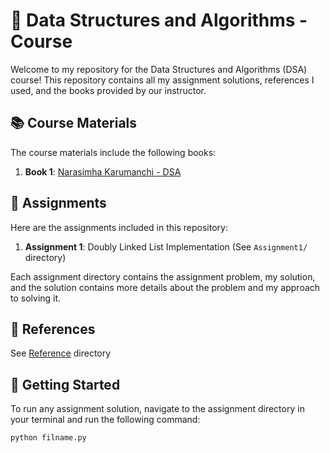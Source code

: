 # 📘 Data Structures and Algorithms - Course

Welcome to my repository for the Data Structures and Algorithms (DSA) course! This repository contains all my assignment solutions, references I used, and the books provided by our instructor.

## 📚 Course Materials

The course materials include the following books:

1. **Book 1**: [Narasimha Karumanchi - DSA](https://github.com/amcny/CS285_DSA/blob/main/Reference/Narasimha_Karumanchi_Data_Structure_and_Algorithmic_Thinking_with.pdf)

## 📝 Assignments

Here are the assignments included in this repository:

1. **Assignment 1**: Doubly Linked List Implementation (See `Assignment1/` directory)

Each assignment directory contains the assignment problem, my solution, and the solution contains more details about the problem and my approach to solving it.

## 📖 References

See [Reference](https://github.com/amcny/CS285_DSA/tree/main/Reference) directory

## 🚀 Getting Started

To run any assignment solution, navigate to the assignment directory in your terminal and run the following command:

```bash
python filname.py
